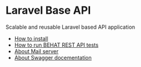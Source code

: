# Laravel Base API
Scalable and reusable Laravel based API application


- [How to install](https://github.com/Maksim1990/Laravel_Base_API_project/blob/feature/Update_Readme_docs/public/docs/installation.md)
- [How to run BEHAT REST API tests](https://github.com/Maksim1990/Laravel_Base_API_project/blob/feature/Update_Readme_docs/public/docs/behat.md)
- [About Mail server](https://github.com/Maksim1990/Laravel_Base_API_project/blob/feature/Update_Readme_docs/public/docs/mailserver.md)
- [About Swagger docementation](https://github.com/Maksim1990/Laravel_Base_API_project/blob/feature/Update_Readme_docs/public/docs/swagger.md)


    

    
